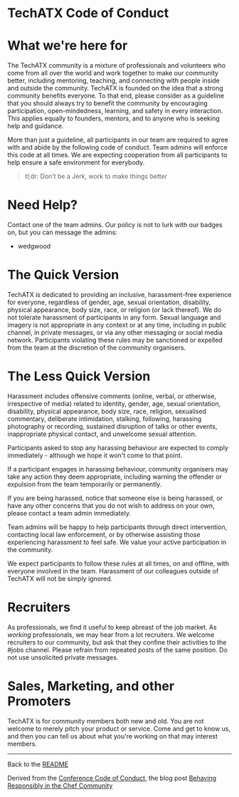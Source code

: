 TechATX Code of Conduct
========================

# What we're here for

The TechATX community is a mixture of professionals and volunteers who come from all over the world and work together to make our community better, including mentoring, teaching, and connecting with people inside and outside the community. TechATX is founded on the idea that a strong community benefits everyone. To that end, please consider as a guideline that you should always try to benefit the community by encouraging participation, open-mindedness, learning, and safety in every interaction. This applies equally to founders, mentors, and to anyone who is seeking help and guidance.

More than just a guideline, all participants in our team are required to agree with and abide by the following code of conduct. Team admins will enforce this code at all times. We are expecting cooperation from all participants to help ensure a safe environment for everybody.

> tl;dr: Don’t be a Jerk, work to make things better

# Need Help?

Contact one of the team admins. Our policy is not to lurk with our badges on, but you can message the admins: 
 
* wedgwood

# The Quick Version

TechATX is dedicated to providing an inclusive, harassment-free experience for everyone, regardless of gender, age, sexual orientation, disability, physical appearance, body size, race, or religion (or lack thereof). We do not tolerate harassment of participants in any form. Sexual language and imagery is not appropriate in any context or at any time, including in public channel, in private messages, or via any other messaging or social media network.  Participants violating these rules may be sanctioned or expelled from the team at the discretion of the community organisers.

# The Less Quick Version

Harassment includes offensive comments (online, verbal, or otherwise, irrespective of media) related to identity, gender, age, sexual orientation, disability, physical appearance, body size, race, religion, sexualised commentary, deliberate intimidation, stalking, following, harassing photography or recording, sustained disruption of talks or other events, inappropriate physical contact, and unwelcome sexual attention.

Participants asked to stop any harassing behaviour are expected to comply immediately - although we hope it won't come to that point.

If a participant engages in harassing behaviour, community organisers may take any action they deem appropriate, including warning the offender or expulsion from the team temporarily or permanently.

If you are being harassed, notice that someone else is being harassed, or have any other concerns that you do not wish to address on your own, please contact a team admin immediately.

Team admins will be happy to help participants through direct intervention, contacting local law enforcement, or by otherwise assisting those experiencing harassment to feel safe. We value your active participation in the community.

We expect participants to follow these rules at all times, on and offline, with everyone involved in the team. Harassment of our colleagues outside of TechATX will not be simply ignored.

# Recruiters

As professionals, we find it useful to keep abreast of the job market. As *working* professionals, we may hear from a lot recruiters. We welcome recruiters to our community, but ask that they confine their activities to the #jobs channel. Please refrain from repeated posts of the same position. Do not use unsolicited private messages.

# Sales, Marketing, and other Promoters

TechATX is for community members both new and old. You are not welcome to merely pitch your product or service. Come and get to know us, and then you can tell us about what you're working on that may interest members.

---
Back to the [README](README.md)

Derived from the [Conference Code of Conduct](http://confcodeofconduct.com/), the blog post [Behaving Responsibly in the Chef Community](http://www.getchef.com/blog/2014/08/27/behaving-responsibly-in-the-chef-community/)
